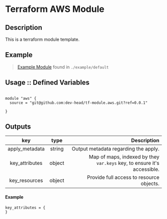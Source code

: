 Terraform AWS Module
====================

Description
-----------
This is a terraform module template.

Example
-------
> [Example Module](./example/default) found in `./example/default`


Usage :: Defined Variables
---------------------------
```hcl-terraform

module "aws" {
  source = "git@github.com:dev-head/tf-module.aws.git?ref=0.0.1"

}
```

Outputs
-------
| key               | type      | Description
|:-----------------:|:---------:| ------------------------------------------------------------------------------------:|
| apply_metadata    | string    | Output metadata regarding the apply.
| key_attributes    | object    | Map of maps, indexed by they `var.keys` key, to ensure it's accessible.
| key_resources     | object    | Provide full access to resource objects.

#### Example
```
key_attributes = {
}
```
